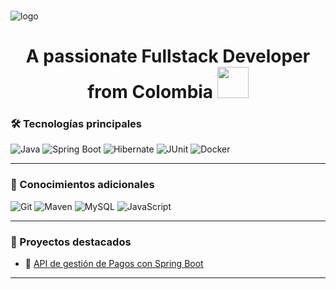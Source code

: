 <br clear="both">

![logo](src/header.gif)


<h1 align="center">A passionate Fullstack Developer from Colombia <img height="50" src="https://media1.tenor.com/m/-EAS6BXgdJkAAAAC/pepe-pepehand.gif"  /></h2>


### 🛠️ Tecnologías principales

![Java](https://img.shields.io/badge/Java-ED8B00?style=for-the-badge&logo=java&logoColor=white)
![Spring Boot](https://img.shields.io/badge/Spring_Boot-6DB33F?style=for-the-badge&logo=springboot&logoColor=white)
![Hibernate](https://img.shields.io/badge/Hibernate-59666C?style=for-the-badge&logo=hibernate&logoColor=white)
![JUnit](https://img.shields.io/badge/JUnit-25A162?style=for-the-badge&logo=none)
![Docker](https://img.shields.io/badge/Docker-2496ED?style=for-the-badge&logo=docker&logoColor=white)

---

### 🧪 Conocimientos adicionales

![Git](https://img.shields.io/badge/Git-F05032?style=for-the-badge&logo=git&logoColor=white)
![Maven](https://img.shields.io/badge/Maven-C71A36?style=for-the-badge&logo=apachemaven&logoColor=white)
![MySQL](https://img.shields.io/badge/MySQL-005C84?style=for-the-badge&logo=mysql&logoColor=white)
![JavaScript](https://img.shields.io/badge/JavaScript-F7DF1E?style=for-the-badge&logo=javascript&logoColor=black)

---

### 🚀 Proyectos destacados

- 🧾 [API de gestión de Pagos con Spring Boot](https://github.com/SadisOfc/DevSenior-Backend)

---

